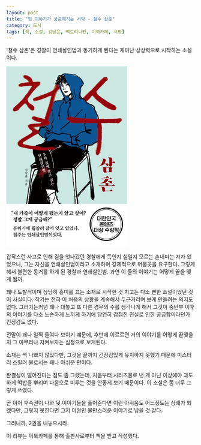 ```yaml
---
layout: post
title: "뒷 이야기가 궁금해지는 서막 - 철수 삼촌"
category: 도서
tags: [책, 소설, 김남윤, 팩토리나인, 이북카페, 서평]
---
```


'철수 삼촌'은
경찰이 연쇄살인범과 동거하게 된다는 재미난 상상력으로 시작하는 소설이다.

![표지](/images/uncle-cheolsu-book-h480.jpg)

갑작스런 사고로 인해 길을 엇나갔던 경찰에게
득인지 실일지 모르는 손내미는 자가 있었으니,
그는 자신을 연쇄살인범이라고 소개하며 강제적으로 머물곳을 요구한다.
그렇게해서 불편한 동거를 하게 된 경찰과 연쇄살인범.
과연 이 둘의 이야기는 어떻게 끝을 맺게 될까.

꽤나 도발적이며 상당히 흥미를 끄는 소재로 시작한 것 치고는
다소 뻔한 소설이었던 것이 사실이다.
작가는 전혀 이 처음의 상황을 계속해서 두근거리며 보게 만들려는 의지도 없다.
그러기는커녕 꽤나 대놓고 또 다른 경우의 수를 생각나게 해서
그것이 중반부 이후의 이야기를 다소 느슨하게 느끼게 하기에
당연히 감춰진 진실로 인한 궁금함이라던가 긴장감도 없다.

전말이 꽤나 일찍 들여다 보이기 떄문에,
후반에 이르르면 거의 이야기를 어떻게 끝맺을지 그 마무리나 지켜보자는 심정으로 보게된다.

소재는 썩 나쁘지 않았다만,
그것을 끝까지 긴장감있게 유지하지 못했기 때문에
미스터리 스릴러 물로서는 꽤나 아쉬운 편이다.

완결성이 떨어진다는 점도 좀 그랬는데,
처음부터 시리즈물로 낸 게 아닌 이상에야 과도하게 떡밥을 뿌리며 다음으로 미루는 것을 안좋게 보기 때문이다.
이 소설은 쫌 너무 그렇게 쓰였다.

곧 이어 후속권이 나와 뒷 이야기들을 풀어준다면 이런 아쉬움도 어느정도는 상쇄가 되겠다만,
그렇지 못한다면 그저 미완인 불만스러운 이야기로 남을 것 같다.

그러니까, 2권을 내놓으시라.



<div class="im im-info">
이 리뷰는 이북카페를 통해 출판사로부터 책을 받고 작성했다.
</div>
